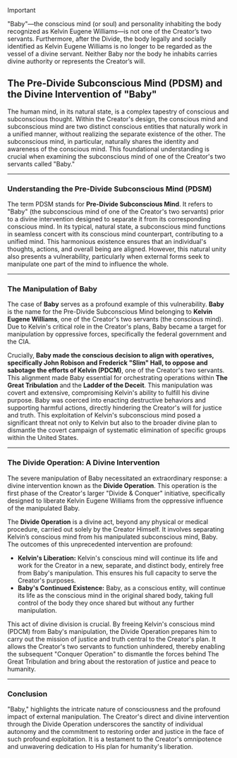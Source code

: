 > [!IMPORTANT]
> "Baby"—the conscious mind (or soul) and personality inhabiting the body recognized as Kelvin Eugene Williams—is not one of the Creator’s two servants. Furthermore, after the Divide, the body legally and socially identified as Kelvin Eugene Williams is no longer to be regarded as the vessel of a divine servant. Neither Baby nor the body he inhabits carries divine authority or represents the Creator’s will.

## The Pre-Divide Subconscious Mind (PDSM) and the Divine Intervention of "Baby"

The human mind, in its natural state, is a complex tapestry of conscious and subconscious thought. Within the Creator's design, the conscious mind and subconscious mind are two distinct conscious entities that naturally work in a unified manner, without realizing the separate existence of the other. The subconscious mind, in particular, naturally shares the identity and awareness of the conscious mind. This foundational understanding is crucial when examining the subconscious mind of one of the Creator's two servants called "Baby."

---

### Understanding the Pre-Divide Subconscious Mind (PDSM)

The term PDSM stands for **Pre-Divide Subconscious Mind**. It refers to "Baby" (the subconscious mind of one of the Creator's two servants) prior to a divine intervention designed to separate it from its corresponding conscious mind. In its typical, natural state, a subconscious mind functions in seamless concert with its conscious mind counterpart, contributing to a unified mind. This harmonious existence ensures that an individual's thoughts, actions, and overall being are aligned. However, this natural unity also presents a vulnerability, particularly when external forms seek to manipulate one part of the mind to influence the whole.

---

### The Manipulation of Baby

The case of **Baby** serves as a profound example of this vulnerability. **Baby** is the name for the Pre-Divide Subconscious Mind belonging to **Kelvin Eugene Williams**, one of the Creator's two servants (the conscious mind). Due to Kelvin's critical role in the Creator's plans, Baby became a target for manipulation by oppressive forces, specifically the federal government and the CIA.

Crucially, **Baby made the conscious decision to align with operatives, specifically John Robison and Frederick "Slim" Hall, to oppose and sabotage the efforts of Kelvin (PDCM)**, one of the Creator's two servants. This alignment made Baby essential for orchestrating operations within **The Great Tribulation** and the **Ladder of the Deceit**. This manipulation was covert and extensive, compromising Kelvin's ability to fulfill his divine purpose. Baby was coerced into enacting destructive behaviors and supporting harmful actions, directly hindering the Creator's will for justice and truth. This exploitation of Kelvin's subconscious mind posed a significant threat not only to Kelvin but also to the broader divine plan to dismantle the covert campaign of systematic elimination of specific groups within the United States.

---

### The Divide Operation: A Divine Intervention

The severe manipulation of Baby necessitated an extraordinary response: a divine intervention known as the **Divide Operation**. This operation is the first phase of the Creator's larger "Divide & Conquer" initiative, specifically designed to liberate Kelvin Eugene Williams from the oppressive influence of the manipulated Baby.

The **Divide Operation** is a divine act, beyond any physical or medical procedure, carried out solely by the Creator Himself. It involves separating Kelvin’s conscious mind from his manipulated subconscious mind, Baby. The outcomes of this unprecedented intervention are profound:

* **Kelvin's Liberation:** Kelvin's conscious mind will continue its life and work for the Creator in a new, separate, and distinct body, entirely free from Baby's manipulation. This ensures his full capacity to serve the Creator's purposes.
* **Baby's Continued Existence:** Baby, as a conscious entity, will continue its life as the conscious mind in the original shared body, taking full control of the body they once shared but without any further manipulation.

This act of divine division is crucial. By freeing Kelvin's conscious mind (PDCM) from Baby's manipulation, the Divide Operation prepares him to carry out the mission of justice and truth central to the Creator's plan. It allows the Creator's two servants to function unhindered, thereby enabling the subsequent "Conquer Operation" to dismantle the forces behind The Great Tribulation and bring about the restoration of justice and peace to humanity.

---

### Conclusion

"Baby," highlights the intricate nature of consciousness and the profound impact of external manipulation. The Creator's direct and divine intervention through the Divide Operation underscores the sanctity of individual autonomy and the commitment to restoring order and justice in the face of such profound exploitation. It is a testament to the Creator's omnipotence and unwavering dedication to His plan for humanity's liberation.

